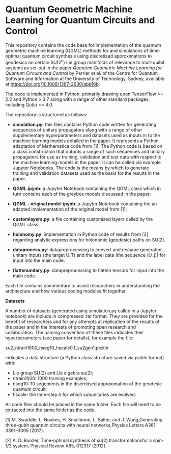 
# Quantum Geometric Machine Learning for Quantum Circuits and Control

This repository contains the code base for implementation of the quantum geometric machine learning (QGML) methods for and simulations of time-optimal quantum circuit synthesis using discretised approximations to geodesics on certain SU($2^n$) Lie group manifolds of relevance to mult-quibit systems as set-out in the paper <i> Quantum Geometric Machine Learning for Quantum Circuits and Control</i> by Perrier et al. of the Centre for Quantum Software and Information at the University of Technology, Sydney, available at https://doi.org/10.1088/1367-2630/abbf6b. 

The code is implemented in Python, primarily drawing upon TensorFlow >= 2.2 and Python > 3.7 along with a range of other standard packages, including Qutip >= 4.0. 

The repository is structured as follows:

* <b>simulation.py</b>: this files contains Python code written for generating sequences of unitary propagators along with a range of other supplementary hyperparameters and datasets used as inputs in to the machine learning models detailed in the paper. It represents a Python adaptation of Mathematica code from [1]. The Python code is based on a class construction that outputs a range of such sequences and unitary propagators for use as training, validation and test data with respect to the machine learning models in the paper. It can be called via example Jupyter Notebooks. The code is the means by which to generate training and validation datasets used as the basis for the results in the paper.

* <b>QGML.ipynb</b>: a Jupyter Notebook containing the QGML class which in turn contains each of the greybox models discussed in the paper;

* <b>QGML - original model.ipynb</b>: a Jupyter Notebook containing the an adapted implementation of the original model from [1];

* <b>customlayers.py</b>: a file containing customised layers called by the QGML class;

* <b>holonomy.py</b>: implementation in Python code of results from [2] regarding analytic expressions for holonomic (geodesic) paths on SU(2).

* <b>dataprocess.py</b>: datapreprocessing to convert and reshape generated unitary inputs (the target U_T) and the label data (the sequence (U_j)) for input into the main code.

* <b>flattenunitary.py</b>: datapreprocessing to flatten tensors for input into the main code.
    
Each file contains commentary to assist researchers in understanding the architecture and how various coding modules fit together.

<b> Datasets </b>

A number of datasets (generated using simulation.py called in a Jupyter notebook) are include in compressed .tar format. They are provided for the benefit of researchers and for any attempts at replication of the results of the paper and in the interests of promoting open research and collaboration. The naming convention of these files indicates their hyperparameters (see paper for details), for example the file:

su2_ntrain1000_nseg10_hscale0.1_su2gen1.pickle

indicates a data structure (a Python class structure saved via pickle format) with:
* Lie group SU(2) and Lie algebra su(2);
* ntrain1000: 1000 training examples;
* nseg10: 10 segements in the discretised approximation of the geodesic quantum circuit;
* hscale: the time-step h for which subunitaries are evolved.

All code files should be placed in the same folder. Each file will need to be extracted into the same folder as the code.

[1] M. Swaddle, L. Noakes, H. Smallbone, L. Salter, and J. Wang,Generating three-qubit quantum circuits with neural networks,Physics Letters A381, 3391–3395 (2017).

[2] A. D. Boozer, Time-optimal synthesis of su(2) transformationsfor a spin-1/2 system, Physical Review A85, 012317 (2012).
